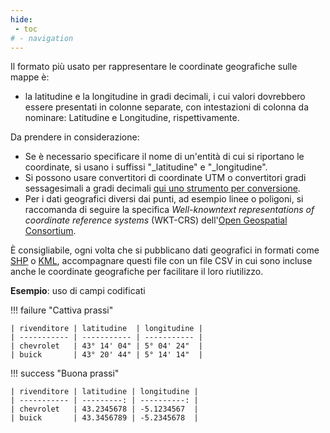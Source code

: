 ```yaml
---
hide:
 - toc
# - navigation
---
```


Il formato più usato per rappresentare le coordinate geografiche sulle mappe è:

  - la latitudine e la longitudine in gradi decimali, i cui valori dovrebbero essere presentati in colonne separate, con intestazioni di colonna da nominare: Latitudine e Longitudine, rispettivamente.

Da prendere in considerazione:

  - Se è necessario specificare il nome di un'entità di cui si riportano le coordinate, si usano i suffissi "\_latitudine" e "\_longitudine".
  - Si possono usare convertitori di coordinate UTM o convertitori gradi sessagesimali a gradi decimali [qui uno strumento per conversione](http://www.geoin.it/coordinate_converter/).
  - Per i dati geografici diversi dai punti, ad esempio linee o poligoni, si raccomanda di seguire la specifica *Well-knowntext representations of coordinate reference systems* (WKT-CRS) dell'[Open Geospatial Consortium](https://www.opengeospatial.org/standards/wkt-crs).

È consigliabile, ogni volta che si pubblicano dati geografici in formati come [SHP](https://es.wikipedia.org/wiki/Shapefile) o [KML](https://es.wikipedia.org/wiki/KML), accompagnare questi file con un file CSV in cui sono incluse anche le coordinate geografiche per facilitare il loro riutilizzo.

**Esempio**: uso di campi codificati

!!! failure "Cattiva prassi"


    | rivenditore | latitudine  | longitudine |
    | ----------- | ----------- | ----------- |
    | chevrolet   | 43° 14' 04" | 5° 04' 24"  |
    | buick       | 43° 20' 44" | 5° 14' 14"  |


!!! success "Buona prassi"

    | rivenditore | latitudine | longitudine |
    | ----------- | ---------: | ----------: |
    | chevrolet   | 43.2345678 | -5.1234567  |
    | buick       | 43.3456789 | -5.2345678  |
